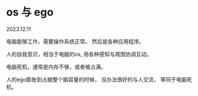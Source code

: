 # os 与 ego
2023.12.11

电脑能够工作，需要操作系统正常。
然后是各种应用程序。

人的自我意识，相当于电脑的os,
用各种感知与周围协调互动。

电脑死机，通常是内存不够，或者被占满。

人的ego膨胀到占据整个脑容量的时候，
没办法很好的与人交流，
等同于电脑死机。
